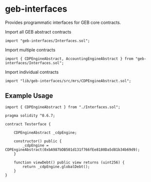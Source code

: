 # geb-interfaces

Provides programmatic interfaces for GEB core contracts.

Import all GEB abstract contracts

```
import "geb-interfaces/Interfaces.sol";
```

Import multiple contracts

```
import { CDPEngineAbstract, AccountingEngineAbstract } from "geb-interfaces/Interfaces.sol";
```

Import individual contracts

```
import "lib/geb-interfaces/src/mrs/CDPEngineAbstract.sol";
```


## Example Usage


```
import { CDPEngineAbstract } from "./Interfaces.sol";

pragma solidity ^0.6.7;

contract Testerface {

    CDPEngineAbstract _cdpEngine;

    constructor() public {
        _cdpEngine = CDPEngineAbstract(0xbA987bDB501d131f766fEe8180Da5d81b34b69d9);
    }

    function viewDebt() public view returns (uint256) {
        return _cdpEngine.globalDebt();
    }    
}
```
